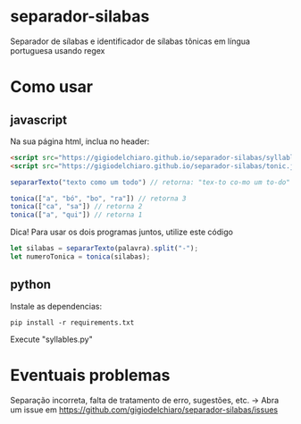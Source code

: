 # separador-silabas
Separador de sílabas e identificador de sílabas tônicas em língua portuguesa usando regex
# Como usar
## javascript
Na sua página html, inclua no header:
```html
<script src="https://gigiodelchiaro.github.io/separador-silabas/syllable.js"></script> <!--para separar silabas-->
<script src="https://gigiodelchiaro.github.io/separador-silabas/tonic.js"></script> <!--para marcar silabas tônicas-->
```
```javascript
separarTexto("texto como um todo") // retorna: "tex-to co-mo um to-do"

tonica(["a", "bó", "bo", "ra"]) // retorna 3
tonica(["ca", "sa"]) // retorna 2
tonica(["a", "qui"]) // retorna 1
```
Dica! Para usar os dois programas juntos, utilize este código
```javascript
let silabas = separarTexto(palavra).split("-");
let numeroTonica = tonica(silabas);
```
## python
Instale as dependencias:
```
pip install -r requirements.txt
```
Execute "syllables.py"
# Eventuais problemas
Separação incorreta, falta de tratamento de erro, sugestões, etc. -> Abra um issue em https://github.com/gigiodelchiaro/separador-silabas/issues
